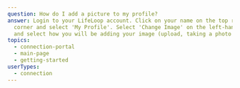 ```yaml
---
question: How do I add a picture to my profile?
answer: Login to your LifeLoop account. Click on your name on the top right-hand
  corner and select 'My Profile'. Select 'Change Image' on the left-hand side
  and select how you will be adding your image (upload, taking a photo etc.)
topics:
  - connection-portal
  - main-page
  - getting-started
userTypes:
  - connection
---
```

